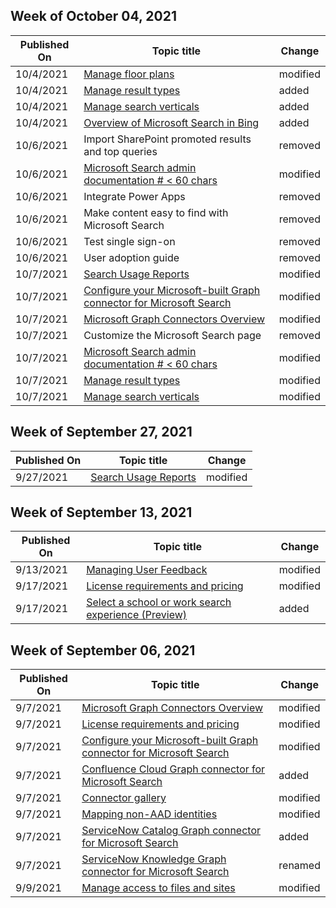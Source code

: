 <!-- This file is generated automatically each week. Changes made to this file will be overwritten.-->



## Week of October 04, 2021


| Published On |Topic title | Change |
|------|------------|--------|
| 10/4/2021 | [Manage floor plans](/MicrosoftSearch/manage-floorplans) | modified |
| 10/4/2021 | [Manage result types](/MicrosoftSearch/manage-result-types) | added |
| 10/4/2021 | [Manage search verticals](/MicrosoftSearch/manage-verticals) | added |
| 10/4/2021 | [Overview of Microsoft Search in Bing](/MicrosoftSearch/overview-microsoft-search-bing) | added |
| 10/6/2021 | Import SharePoint promoted results and top queries | removed |
| 10/6/2021 | [Microsoft Search admin documentation # < 60 chars](/MicrosoftSearch/index) | modified |
| 10/6/2021 | Integrate Power Apps | removed |
| 10/6/2021 | Make content easy to find with Microsoft Search | removed |
| 10/6/2021 | Test single sign-on | removed |
| 10/6/2021 | User adoption guide | removed |
| 10/7/2021 | [Search Usage Reports](/MicrosoftSearch/usage-reports) | modified |
| 10/7/2021 | [Configure your Microsoft-built Graph connector for Microsoft Search](/MicrosoftSearch/configure-connector) | modified |
| 10/7/2021 | [Microsoft Graph Connectors Overview](/MicrosoftSearch/connectors-overview) | modified |
| 10/7/2021 | Customize the Microsoft Search page | removed |
| 10/7/2021 | [Microsoft Search admin documentation # < 60 chars](/MicrosoftSearch/index) | modified |
| 10/7/2021 | [Manage result types](/MicrosoftSearch/manage-result-types) | modified |
| 10/7/2021 | [Manage search verticals](/MicrosoftSearch/manage-verticals) | modified |


## Week of September 27, 2021


| Published On |Topic title | Change |
|------|------------|--------|
| 9/27/2021 | [Search Usage Reports](/MicrosoftSearch/usage-reports) | modified |


## Week of September 13, 2021


| Published On |Topic title | Change |
|------|------------|--------|
| 9/13/2021 | [Managing User Feedback](/MicrosoftSearch/manage-feedback) | modified |
| 9/17/2021 | [License requirements and pricing](/MicrosoftSearch/licensing) | modified |
| 9/17/2021 | [Select a school or work search experience (Preview)](/MicrosoftSearch/select-work-school-search-experience) | added |


## Week of September 06, 2021


| Published On |Topic title | Change |
|------|------------|--------|
| 9/7/2021 | [Microsoft Graph Connectors Overview](/MicrosoftSearch/connectors-overview) | modified |
| 9/7/2021 | [License requirements and pricing](/MicrosoftSearch/licensing) | modified |
| 9/7/2021 | [Configure your Microsoft-built Graph connector for Microsoft Search](/MicrosoftSearch/configure-connector) | modified |
| 9/7/2021 | [Confluence Cloud Graph connector for Microsoft Search](/MicrosoftSearch/confluence-cloud-connector) | added |
| 9/7/2021 | [Connector gallery](/MicrosoftSearch/connectors-gallery) | modified |
| 9/7/2021 | [Mapping non-AAD identities](/MicrosoftSearch/map-non-aad) | modified |
| 9/7/2021 | [ServiceNow Catalog Graph connector for Microsoft Search](/MicrosoftSearch/servicenow-catalog-connector) | added |
| 9/7/2021 | [ServiceNow Knowledge Graph connector for Microsoft Search](/MicrosoftSearch/servicenow-knowledge-connector) | renamed |
| 9/9/2021 | [Manage access to files and sites](/MicrosoftSearch/manage-access-files-sites) | modified |
